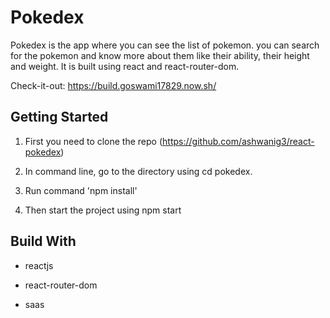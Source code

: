 # Pokedex

Pokedex is the app where you can see the list of pokemon. you can search for the pokemon and know more about them like their ability, their height and weight. It is built using react and react-router-dom. 

Check-it-out: https://build.goswami17829.now.sh/

## Getting Started

1. First you need to clone the repo (https://github.com/ashwanig3/react-pokedex)

2. In command line, go to the directory using cd pokedex.

3. Run command 'npm install'

4. Then start the project using npm start


## Build With

* reactjs

* react-router-dom

* saas


